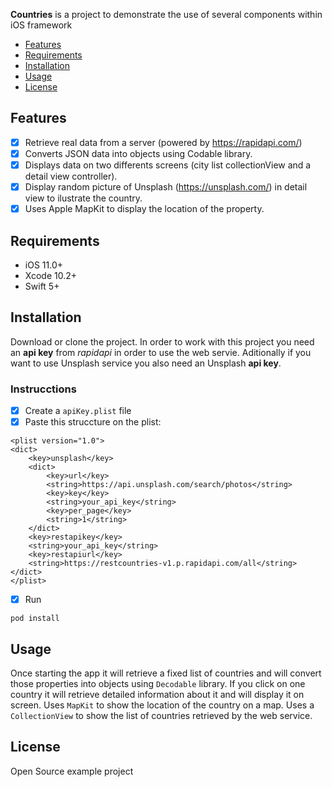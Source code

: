<!--![Countries]-->

**Countries** is a project to demonstrate the use of several components within iOS framework 

- [Features](#features)
- [Requirements](#requirements)
- [Installation](#installation)
- [Usage](https://github.com/Alamofire/Alamofire/blob/master/Documentation/Usage.md#using-alamofire)
- [License](#license)

## Features

- [x] Retrieve real data from a server (powered by https://rapidapi.com/)
- [x] Converts JSON data into objects using Codable library.
- [x] Displays data on two differents screens (city list collectionView and a detail view controller).
- [x] Display random picture of Unsplash (https://unsplash.com/) in detail view to ilustrate the country. 
- [x] Uses Apple MapKit to display the location of the property.

## Requirements

- iOS 11.0+
- Xcode 10.2+
- Swift 5+

## Installation

Download or clone the project. In order to work with this project you need an **api key** from _rapidapi_ in order to use the web servie. Aditionally if you want to use Unsplash service you also need an Unsplash **api key**. 

### Instrucctions 

- [x] Create a ``` apiKey.plist ``` file
- [x] Paste this struccture on the plist: 

``` 
<plist version="1.0">
<dict>
	<key>unsplash</key>
	<dict>
        <key>url</key>
        <string>https://api.unsplash.com/search/photos</string>
        <key>key</key>
        <string>your_api_key</string>
        <key>per_page</key>
        <string>1</string>
	</dict>
	<key>restapikey</key>
	<string>your_api_key</string>
	<key>restapiurl</key>
	<string>https://restcountries-v1.p.rapidapi.com/all</string>
</dict>
</plist> 
``` 

- [x] Run
```
pod install
```

## Usage

Once starting the app it will retrieve a fixed list of countries and will convert those properties into objects using `Decodable` library. 
If you click on one country it will retrieve detailed information about it and will display it on screen. 
Uses `MapKit` to show the location of the country on a map.
Uses a `CollectionView` to show the list of countries retrieved by the web service.

## License

Open Source example project
